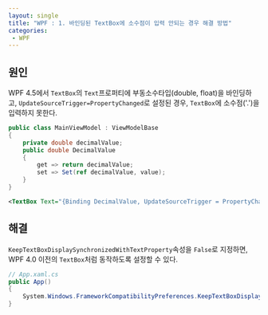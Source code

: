 ```yaml
---
layout: single
title: "WPF : 1. 바인딩된 TextBox에 소수점이 입력 안되는 경우 해결 방법"
categories:
 - WPF
---
```


## **원인**

WPF 4.5에서 `TextBox`의 `Text`프로퍼티에 부동소수타입(double, float)을 바인딩하고, `UpdateSourceTrigger=PropertyChanged`로 설정된 경우, `TextBox`에 소수점('.')을 입력하지 못한다.

```csharp
public class MainViewModel : ViewModelBase
{
    private double decimalValue;
    public double DecimalValue
    {
        get => return decimalValue;
        set => Set(ref decimalValue, value);
    }
}
```

```xml
<TextBox Text="{Binding DecimalValue, UpdateSourceTrigger = PropertyChanged}" ... />
```

## **해결**

`KeepTextBoxDisplaySynchronizedWithTextProperty`속성을 `False`로 지정하면, WPF 4.0 이전의 `TextBox`처럼 동작하도록 설정할 수 있다.

```csharp
// App.xaml.cs
public App()
{ 
    System.Windows.FrameworkCompatibilityPreferences.KeepTextBoxDisplaySynchronizedWithTextProperty = false;
}
```